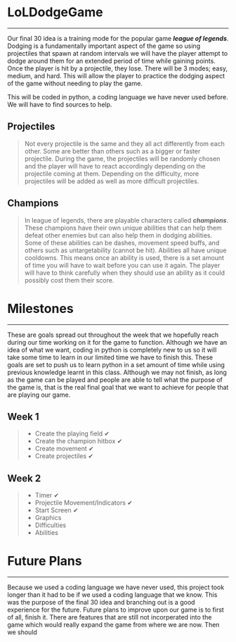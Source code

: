 # LoLDodgeGame

---
 Our final 30 idea is a training mode for the popular game ***league of legends***. Dodging is a fundamentally important aspect of the game so using projectiles that spawn at random intervals we will have the player attempt to dodge around them for an extended period of time while gaining points. Once the player is hit by a projectile, they lose. There will be 3 modes; easy, medium, and hard. This will allow the player to practice the dodging aspect of the game without needing to play the game.

 This will be coded in python, a coding language we have never used before. We will have to find sources to help.

## Projectiles
> Not every projectile is the same and they all act differently from each other. Some are better than others such as a bigger or faster projectile. During the game, the projectiles will be randomly chosen and the player will have to react accordingly depending on the projectile coming at them. Depending on the difficulty, more projectiles will be added as well as more difficult projectiles. 

## Champions
> In league of legends, there are playable characters called ***champions***. These champions have their own unique abilities that can help them defeat other enemies but can also help them in dodging abilities. Some of these abilities can be dashes, movement speed buffs, and others such as untargetability (cannot be hit). Abilities all have unique cooldowns. This means once an ability is used, there is a set amount of time you will have to wait before you can use it again. The player will have to think carefully when they should use an ability as it could possibly cost them their score.

# Milestones

---
These are goals spread out throughout the week that we hopefully reach during our time working on it for the game to function. Although we have an idea of what we want, coding in python is completely new to us so it will take some time to learn in our limited time we have to finish this. These goals are set to push us to learn python in a set amount of time while using previous knowledge learnt in this class. Although we may not finish, as long as the game can be played and people are able to tell what the purpose of the game is, that is the real final goal that we want to achieve for people that are playing our game.

## Week 1
> - Create the playing field ✔
> - Create the champion hitbox ✔
> - Create movement ✔
> - Create projectiles ✔

## Week 2
> - Timer ✔
> - Projectile Movement/Indicators ✔
> - Start Screen ✔
> - Graphics
> - Difficulties
> - Abilities

# Future Plans

---
Because we used a coding language we have never used, this project took longer than it had to be if we used a coding language that we know. This was the purpose of the final 30 idea and branching out is a good experience for the future. Future plans to improve upon our game is to first of all, finish it. There are features that are still not incorperated into the game which would really expand the game from where we are now. Then we should 
